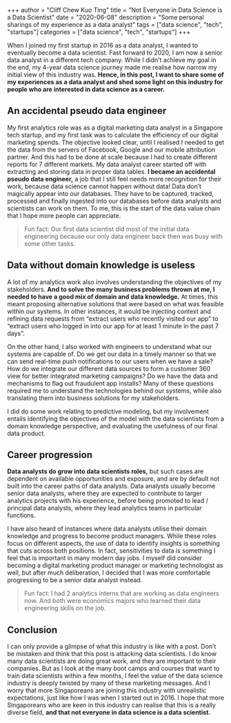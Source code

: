 +++
author = "Cliff Chew Kuo Ting"
title = "Not Everyone in Data Science is a Data Scientist"
date = "2020-06-08"
description = "Some personal sharings of my experience as a data analyst"
tags = ["data science", "tech", "startups"]
categories = ["data science", "tech", "startups"]
+++

When I joined my first startup in 2016 as a data analyst, I wanted to eventually become a data scientist. Fast forward to 2020, I am now a senior data analyst in a different tech company. While I didn’t achieve my goal in the end, my 4-year data science journey made me realise how narrow my initial view of this industry was. **Hence, in this post, I want to share some of my experiences as a data analyst and shed some light on this industry for people who are interested in data science as a career.**

## An accidental pseudo data engineer
My first analytics role was as a digital marketing data analyst in a Singapore tech startup, and my first task was to calculate the efficiency of our digital marketing spends. The objective looked clear, until I realised I needed to get the data from the servers of Facebook, Google and our mobile attribution partner. And this had to be done at scale because I had to create different reports for 7 different markets. My data analyst career started off with extracting and storing data in proper data tables. **I became an accidental pseudo data engineer,** a job that I still feel needs more recognition for their work, because data science cannot happen without data! Data don’t magically appear into our databases. They have to be captured, tracked, processed and finally ingested into our databases before data analysts and scientists can work on them. To me, this is the start of the data value chain that I hope more people can appreciate.

> Fun fact: Our first data scientist did most of the initial data engineering because our only data engineer back then was busy with some other tasks.

## Data without domain knowledge is useless
A lot of my analytics work also involves understanding the objectives of my stakeholders. **And to solve the many business problems thrown at me, I needed to have a good mix of domain and data knowledge.** At times, this meant proposing alternative solutions that were based on what was feasible within our systems. In other instances, it would be injecting context and refining data requests from “extract users who recently visited our app” to “extract users who logged in into our app for at least 1 minute in the past 7 days”.

On the other hand, I also worked with engineers to understand what our systems are capable of. Do we get our data in a timely manner so that we can send real-time push notifications to our users when we have a sale? How do we integrate our different data sources to form a customer 360 view for better integrated marketing campaigns? Do we have the data and mechanisms to flag out fraudulent app installs? Many of these questions required me to understand the technologies behind our systems, while also translating them into business solutions for my stakeholders.

I did do some work relating to predictive modeling, but my involvement entails identifying the objectives of the model with the data scientists from a domain knowledge perspective, and evaluating the usefulness of our final data product.

## Career progression
**Data analysts do grow into data scientists roles,** but such cases are dependent on available opportunities and exposure, and are by default not built into the career paths of data analysts. Data analysts usually become senior data analysts, where they are expected to contribute to larger analytics projects with his experience, before being promoted to lead / principal data analysts, where they lead analytics teams in particular functions.

I have also heard of instances where data analysts utilise their domain knowledge and progress to become product managers. While these roles focus on different aspects, the use of data to identify insights is something that cuts across both positions. In fact, sensitivities to data is something I feel that is important in many modern day jobs. I myself did consider becoming a digital marketing product manager or marketing technologist as well, but after much deliberation, I decided that I was more comfortable progressing to be a senior data analyst instead.

> Fun fact: I had 2 analytics interns that are working as data engineers now. And both were economics majors who learned their data engineering skills on the job.

## Conclusion
I can only provide a glimpse of what this industry is like with a post. Don’t be mistaken and think that this post is attacking data scientists. I do know many data scientists are doing great work, and they are important to their companies. But as I look at the many boot camps and courses that want to train data scientists within a few months, I feel the value of the data science industry is deeply twisted by many of these marketing messages. And I worry that more Singaporeans are joining this industry with unrealistic expectations, just like how I was when I started out in 2016. I hope that more Singaporeans who are keen in this industry can realise that this is a really diverse field, **and that not everyone in data science is a data scientist.**